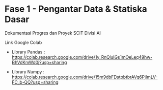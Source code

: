 # Fase 1 - Pengantar Data & Statiska Dasar
Dokumentasi Progres dan Proyek SCIT Divisi AI

Link Google Colab
- Library Pandas : https://colab.research.google.com/drive/1y_RnQluIGs1mOeLeq49hw-BhVdKmWd0j?usp=sharing

- Library Numpy : https://colab.research.google.com/drive/15m9dbFDstpbtbrAVq6PjImLV-FC_b-QQ?usp=sharing
